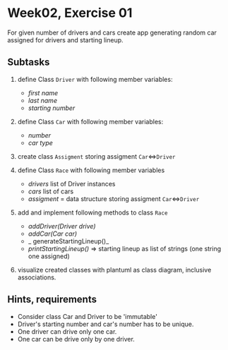 # Week02, Exercise 01

For given number of drivers and cars create app generating random car assigned for drivers and starting lineup.

## Subtasks
 
 1. define Class `Driver` with following member variables:    
    * _first name_
    * _last name_
    * _starting number_
 2. define Class `Car` with following  member variables:
    * _number_
    * _car type_
 3. create class `Assigment` storing assigment `Car`<=>`Driver`
 4. define Class `Race` with following member variables
    * _drivers_ list of Driver instances
    * _cars_ list of cars
    * _assigment_ = data structure storing assigment `Car`<=>`Driver`
 
 5. add and implement following methods to class `Race`
    * _addDriver(Driver drive)_
    * _addCar(Car car)_
    * _ generateStartingLineup()_ 
    * _printStartingLineup()_ => starting lineup as list of strings (one string one assigned)

 
 6. visualize created classes with plantuml as class diagram, inclusive associations.
  
 ## Hints, requirements
 
 * Consider class Car and Driver to be 'immutable'
 * Driver's starting number and car's number has to be unique.
 * One driver can drive only one car.
 * One car can be drive only by one driver.
 